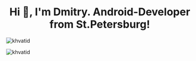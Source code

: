 <h1 align="center">Hi 👋, I'm Dmitry. Android-Developer from St.Petersburg!</h1>
<p><img align="fill" src="https://github-readme-stats.vercel.app/api/top-langs?username=khvatid&show_icons=true&theme=dracula&locale=en&layout=compact" alt="khvatid" /></p>
<p align="left"> <img src="https://komarev.com/ghpvc/?username=khvatid&label=Profile%20views&color=0e75b6&style=flat" alt="khvatid" /> </p>
